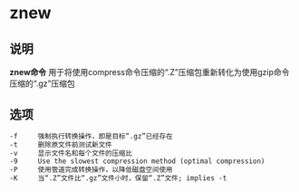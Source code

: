 # znew

## 说明

**znew命令** 用于将使用compress命令压缩的“.Z”压缩包重新转化为使用gzip命令压缩的“.gz”压缩包

## 选项

```markdown
-f     强制执行转换操作，即是目标“.gz”已经存在
-t     删除原文件前测试新文件
-v     显示文件名和每个文件的压缩比
-9     Use the slowest compression method (optimal compression)
-P     使用管道完成转换操作，以降低磁盘空间使用
-K     当“.Z”文件比“.gz”文件小时，保留“.Z”文件; implies -t

```
